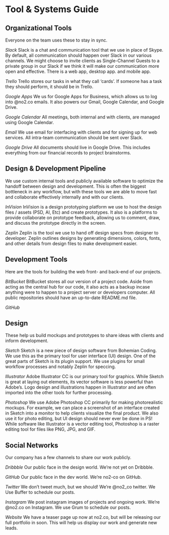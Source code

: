#  Tool & Systems Guide

## Organizational Tools
Everyone on the team uses these to stay in sync.

*Slack*
Slack is a chat and communication tool that we use in place of Skype. By default, all communication should happen over Slack in our various channels. We might choose to invite clients as Single-Channel Guests to a private group in our Slack if we think it will make our communication more open and effective. There is a web app, desktop app. and mobile app.

*Trello*
Trello stores our tasks in what they call ‘cards’. If someone has a task they should perform, it should be in Trello.

*Google Apps*
We us for Google Apps for Business, which allows us to log into @no2.co emails. It also powers our Gmail, Google Calendar, and Google Drive.

*Google Calendar*
All meetings, both internal and with clients, are managed using Google Calendar.

*Email*
We use email  for interfacing with clients and for signing up for web services. All intra-team communication should be sent over Slack.

*Google Drive*
All documents should live in Google Drive. This includes everything from our financial records to project brainstorms.


## Design & Development Pipeline
We use custom internal tools and publicly available software to optimize the handoff between design and development. This is often the biggest bottleneck in any workflow, but with these tools we are able to move fast and collaborate effectively internally and with our clients.

*InVision*
InVision is a design prototyping platform we use to host the design files / assets (PSD, AI, Etc) and create prototypes. It also is a platforms to provide collaborate on prototype feedback, allowing us to comment, draw, and discuss the prototype directly in the screen.

*Zeplin*
Zeplin is the tool we use to hand off design specs from designer to developer. Zeplin outlines designs by generating dimensions, colors, fonts, and other details from design files to make development easier.

## Development Tools
Here are the tools for building the web front- and back-end of our projects.

*BitBucket*
BitBucket stores all our version of a project code. Aside from acting as the central hub for our code, it also acts as a backup incase anything were to happen to a project server or developers computer. All public repositories should have an up-to-date README.md file.

*GitHub*


## Design
These help us build mockups and prototypes to share ideas with clients and inform development.

*Sketch*
Sketch is a new piece of design software from Bohemian Coding. We use this as the primary tool for user interface (UI) design. One of the great parts of Sketch is its plugin support. We use plugins for small workflow processes and notably Zeplin for speccing.

*Illustrator*
Adobe Illustrator CC is our primary tool for graphics. While Sketch is great at laying out elements, its vector software is less powerful than Adobe’s. Logo design and illustrations happen in Illustrator and are often imported into the other tools for further processing.

*Photoshop*
We use Adobe Photoshop CC primarily for making photorealistic mockups. For example, we can place a screenshot of an interface created in Sketch into a monitor to help clients visualize the final product. We also use it for photo editing, but UI design should never ever be done in PS! While software like Illustrator is a vector editing tool, Photoshop is a raster editing tool for files like PNG, JPG, and GIF.


## Social Networks
Our company has a few channels to share our work publicly.

*Dribbble*
Our public face in the design world. We’re not yet on Dribbble.

*GitHub*
Our public face in the dev world. We’re no2-co on GitHub.

*Twitter*
We don’t tweet much, but we should! We’re @no2_co twitter.
We Use Buffer to schedule our posts.

*Instagram*
We post instagram images of projects and ongoing work. We’re @no2.co on Instagram.
We use Grum to schedule our posts.

*Website*
We have a teaser page up now at no2.co, but will be releasing our full portfolio in soon. This will help us display our work and generate new leads.
